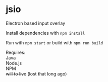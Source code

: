 # jsio
Electron based input overlay

Install dependencies with `npm install`

Run with `npm start`
or build with `npm run build`

Requires:  
Java  
Node.js  
NPM  
~~will to live~~ (lost that long ago)
